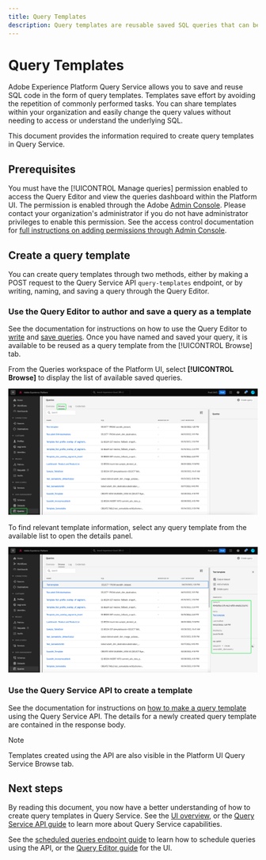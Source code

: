 ```yaml
---
title: Query Templates
description: Query templates are reusable saved SQL queries that can be reused by other users to save time and effort. They can be created using the Query Editor or the Query Service API and are available for use on all Experience Platform datasets.
---
```

# Query Templates

Adobe Experience Platform Query Service allows you to save and reuse SQL code in the form of query templates. Templates save effort by avoiding the repetition of commonly performed tasks. You can share templates within your organization and easily change the query values without needing to access or understand the underlying SQL.

This document provides the information required to create query templates in Query Service.

## Prerequisites

You must have the [!UICONTROL Manage queries] permission enabled to access the Query Editor and view the queries dashboard within the Platform UI. The permission is enabled through the Adobe [Admin Console](https://adminconsole.adobe.com/). Please contact your organization's administrator if you do not have administrator privileges to enable this permission. See the access control documentation for [full instructions on adding permissions through Admin Console](../../access-control/home.md).

## Create a query template

You can create query templates through two methods, either by making a POST request to the Query Service API `query-templates` endpoint, or by writing, naming, and saving a query through the Query Editor.

### Use the Query Editor to author and save a query as a template

See the documentation for instructions on how to use the Query Editor to [write](./user-guide.md#query-authoring) and [save queries](./user-guide.md#saving-queries). Once you have named and saved your query, it is available to be reused as a query template from the [!UICONTROL Browse] tab.

From the Queries workspace of the Platform UI, select **[!UICONTROL Browse]** to display the list of available saved queries.

![The queries workspace with the Browse tab highlighted.](../images/ui/query-templates/query-templates.png)

To find relevant template information, select any query template from the available list to open the details panel.

![The details panel in the queries workspace with the query ID highlighted.](../images/ui/query-templates/details-panel.png)

### Use the Query Service API to create a template

See the documentation for instructions on [how to make a query template](../api/query-templates.md#create-a-query-template) using the Query Service API. The details for a newly created query template are contained in the response body.

>[!NOTE]
>
>Templates created using the API are also visible in the Platform UI Query Service Browse tab.

## Next steps

By reading this document, you now have a better understanding of how to create query templates in Query Service. See the [UI overview](./overview.md), or the [Query Service API guide](../api/getting-started.md) to learn more about Query Service capabilities. 

See the [scheduled queries endpoint guide](../api/scheduled-queries.md) to learn how to schedule queries using the API, or the [Query Editor guide](./user-guide.md#scheduled-queries) for the UI.

